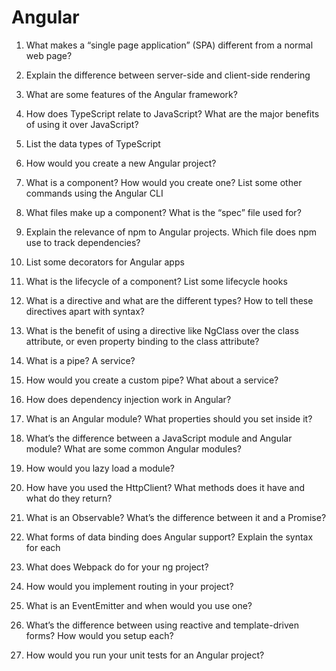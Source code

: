 # Angular

1.  What makes a “single page application” (SPA) different from a normal web page?
    
2.  Explain the difference between server-side and client-side rendering
    
3.  What are some features of the Angular framework?
    
4.  How does TypeScript relate to JavaScript? What are the major benefits of using it over JavaScript?
    
5.  List the data types of TypeScript
    
6.  How would you create a new Angular project?
    
7.  What is a component? How would you create one? List some other commands using the Angular CLI
    
8.  What files make up a component? What is the “spec” file used for?
    
9.  Explain the relevance of npm to Angular projects. Which file does npm use to track dependencies?
    
10.  List some decorators for Angular apps
    
11.  What is the lifecycle of a component? List some lifecycle hooks
    
12.  What is a directive and what are the different types? How to tell these directives apart with syntax?
    
13.  What is the benefit of using a directive like NgClass over the class attribute, or even property binding to the class attribute?
    
14.  What is a pipe? A service?
    
15.  How would you create a custom pipe? What about a service?
    
16.  How does dependency injection work in Angular?
    
17.  What is an Angular module? What properties should you set inside it?
    
18.  What’s the difference between a JavaScript module and Angular module? What are some common Angular modules?
    
19.  How would you lazy load a module?
    
20.  How have you used the HttpClient? What methods does it have and what do they return?
    
21.  What is an Observable? What’s the difference between it and a Promise?
    
22.  What forms of data binding does Angular support? Explain the syntax for each
    
23.  What does Webpack do for your ng project?
    
24.  How would you implement routing in your project?
    
25.  What is an EventEmitter and when would you use one?
    
26.  What’s the difference between using reactive and template-driven forms? How would you setup each?
    
27.  How would you run your unit tests for an Angular project?